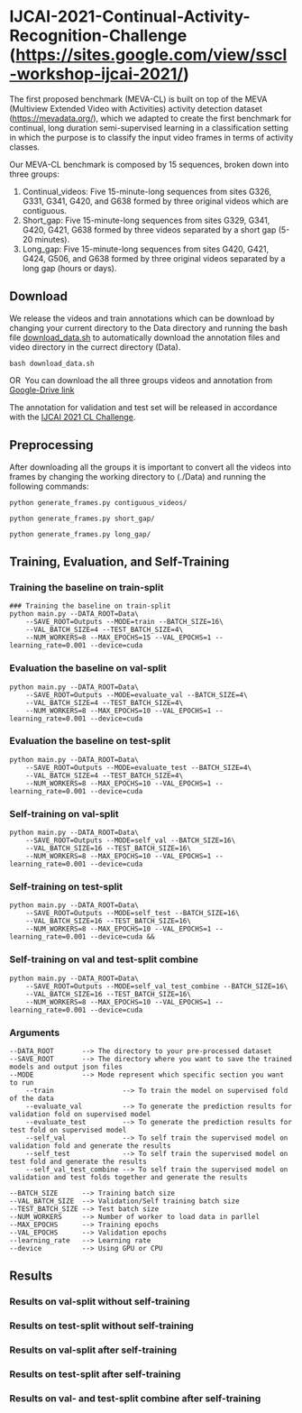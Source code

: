 # IJCAI-2021-Continual-Activity-Recognition-Challenge (https://sites.google.com/view/sscl-workshop-ijcai-2021/)

The first proposed benchmark (MEVA-CL) is built on top of the MEVA (Multiview Extended Video with Activities) activity detection dataset (https://mevadata.org/), which we adapted to create the first benchmark for continual, long duration semi-supervised learning in a classification setting in which the purpose is to classify the input video frames in terms of activity classes.

Our MEVA-CL benchmark is composed by 15 sequences, broken down into three groups:

1. Continual_videos: Five 15-minute-long sequences from sites G326, G331, G341, G420, and G638 formed by three original videos which are contiguous.
2. Short_gap: Five 15-minute-long sequences from sites G329, G341, G420, G421, G638 formed by three videos separated by a short gap (5-20 minutes).
3. Long_gap: Five 15-minute-long sequences from sites G420, G421, G424, G506, and G638 formed by three original videos separated by a long gap (hours or days).

## Download
We release the videos and train annotations which can be download by changing your current directory to the Data directory and running the bash file [download_data.sh](./Data/download_data.sh) to automatically download the annotation files and video directory in the currect directory (Data).
```
bash download_data.sh
```
OR 
You can download the all three groups videos and annotation from [Google-Drive link](https://drive.google.com/drive/folders/1z_fNoUySHeNy6CjgvWPMSP4sVuziEsR5?usp=sharing)

The annotation for validation and test set will be released in accordance with the [IJCAI 2021 CL Challenge](https://sites.google.com/view/sscl-workshop-ijcai-2021/).

## Preprocessing
After downloading all the groups it is important to convert all the videos into frames by changing the working directory to (./Data) and running the following commands:
```
python generate_frames.py contiguous_videos/

python generate_frames.py short_gap/

python generate_frames.py long_gap/

```

## Training, Evaluation, and Self-Training 
### Training the baseline on train-split
```
### Training the baseline on train-split
python main.py --DATA_ROOT=Data\
    --SAVE_ROOT=Outputs --MODE=train --BATCH_SIZE=16\
    --VAL_BATCH_SIZE=4 --TEST_BATCH_SIZE=4\
    --NUM_WORKERS=8 --MAX_EPOCHS=15 --VAL_EPOCHS=1 --learning_rate=0.001 --device=cuda
```
   
### Evaluation the baseline on val-split   
```
python main.py --DATA_ROOT=Data\
    --SAVE_ROOT=Outputs --MODE=evaluate_val --BATCH_SIZE=4\
    --VAL_BATCH_SIZE=4 --TEST_BATCH_SIZE=4\
    --NUM_WORKERS=8 --MAX_EPOCHS=10 --VAL_EPOCHS=1 --learning_rate=0.001 --device=cuda
```    
### Evaluation the baseline on test-split 
```
python main.py --DATA_ROOT=Data\
    --SAVE_ROOT=Outputs --MODE=evaluate_test --BATCH_SIZE=4\
    --VAL_BATCH_SIZE=4 --TEST_BATCH_SIZE=4\
    --NUM_WORKERS=8 --MAX_EPOCHS=10 --VAL_EPOCHS=1 --learning_rate=0.001 --device=cuda  
```
### Self-training on val-split  
```
python main.py --DATA_ROOT=Data\
    --SAVE_ROOT=Outputs --MODE=self_val --BATCH_SIZE=16\
    --VAL_BATCH_SIZE=16 --TEST_BATCH_SIZE=16\
    --NUM_WORKERS=8 --MAX_EPOCHS=10 --VAL_EPOCHS=1 --learning_rate=0.001 --device=cuda
```
### Self-training on test-split  
```
python main.py --DATA_ROOT=Data\
    --SAVE_ROOT=Outputs --MODE=self_test --BATCH_SIZE=16\
    --VAL_BATCH_SIZE=16 --TEST_BATCH_SIZE=16\
    --NUM_WORKERS=8 --MAX_EPOCHS=10 --VAL_EPOCHS=1 --learning_rate=0.001 --device=cuda &&
```
### Self-training on val and test-split combine  
```
python main.py --DATA_ROOT=Data\
    --SAVE_ROOT=Outputs --MODE=self_val_test_combine --BATCH_SIZE=16\
    --VAL_BATCH_SIZE=16 --TEST_BATCH_SIZE=16\
    --NUM_WORKERS=8 --MAX_EPOCHS=10 --VAL_EPOCHS=1 --learning_rate=0.001 --device=cuda
```
### Arguments  
```
--DATA_ROOT       --> The directory to your pre-processed dataset
--SAVE_ROOT       --> The directory where you want to save the trained models and output json files
--MODE            --> Mode represent which specific section you want to run
    --train                 --> To train the model on supervised fold of the data
    --evaluate_val          --> To generate the prediction results for validation fold on supervised model
    --evaluate_test         --> To generate the prediction results for test fold on supervised model
    --self_val              --> To self train the supervised model on validation fold and generate the results
    --self_test             --> To self train the supervised model on test fold and generate the results
    --self_val_test_combine --> To self train the supervised model on validation and test folds together and generate the results

--BATCH_SIZE      --> Training batch size
--VAL_BATCH_SIZE  --> Validation/Self training batch size
--TEST_BATCH_SIZE --> Test batch size
--NUM_WORKERS     --> Number of worker to load data in parllel
--MAX_EPOCHS      --> Training epochs
--VAL_EPOCHS      --> Validation epochs
--learning_rate   --> Learning rate
--device          --> Using GPU or CPU 
```
## Results
### Results on val-split without self-training

### Results on test-split without self-training

### Results on val-split after self-training

### Results on test-split after self-training

### Results on val- and test-split combine after self-training
